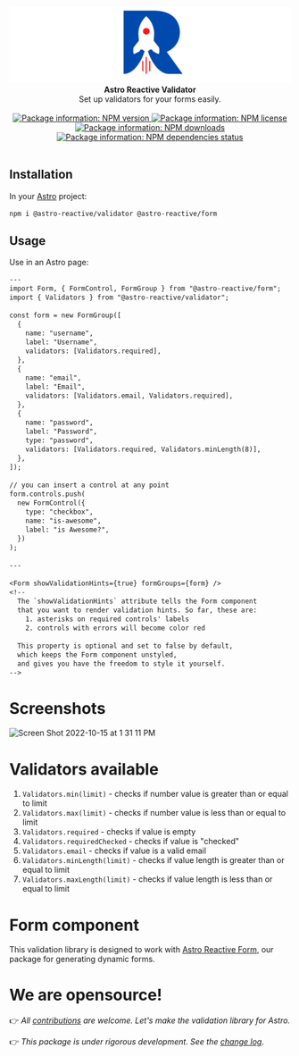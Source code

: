 <p align="center">
  <img src="https://raw.githubusercontent.com/astro-reactive/astro-reactive/main/.github/assets/logo/min-banner.png" alt="Astro Reactive Library Logo">
  <br />
  <strong>Astro Reactive Validator</strong>
  <br />
  Set up validators for your forms easily.
  <br />
  <br />
  <a href="https://www.npmjs.com/package/@astro-reactive/validator">
    <img src="https://img.shields.io/npm/v/@astro-reactive/validator" alt="Package information: NPM version" />
  </a>
  <a href="https://www.npmjs.com/package/@astro-reactive/validator">
    <img src="https://img.shields.io/npm/l/@astro-reactive/validator" alt="Package information: NPM license" />
  </a>
  <a href="https://www.npmjs.com/package/@astro-reactive/validator">
    <img src="https://img.shields.io/npm/dt/@astro-reactive/validator" alt="Package information: NPM downloads" />
  </a>
  <a href="https://www.npmjs.com/package/@astro-reactive/validator">
    <img src="https://img.shields.io/librariesio/release/npm/@astro-reactive/validator" alt="Package information: NPM dependencies status" />
  </a>
  <br />
  <br />
</p>

## Installation
In your [Astro](https://astro.build) project:

```
npm i @astro-reactive/validator @astro-reactive/form
```

## Usage
Use in an Astro page:

```astro
---
import Form, { FormControl, FormGroup } from "@astro-reactive/form";
import { Validators } from "@astro-reactive/validator";

const form = new FormGroup([
  {
    name: "username",
    label: "Username",
    validators: [Validators.required],
  },
  {
    name: "email",
    label: "Email",
    validators: [Validators.email, Validators.required],
  },
  {
    name: "password",
    label: "Password",
    type: "password",
    validators: [Validators.required, Validators.minLength(8)],
  },
]);

// you can insert a control at any point
form.controls.push(
  new FormControl({
    type: "checkbox",
    name: "is-awesome",
    label: "is Awesome?",
  })
);

---

<Form showValidationHints={true} formGroups={form} />
<!-- 
  The `showValidationHints` attribute tells the Form component
  that you want to render validation hints. So far, these are:
    1. asterisks on required controls' labels
    2. controls with errors will become color red

  This property is optional and set to false by default,
  which keeps the Form component unstyled,
  and gives you have the freedom to style it yourself.
-->
```

# Screenshots

![Screen Shot 2022-10-15 at 1 31 11 PM](https://user-images.githubusercontent.com/4262489/195984173-c19e8cf0-bc55-41d5-8267-e3de44c6bf64.png)

# Validators available
1. `Validators.min(limit)` - checks if number value is greater than or equal to limit
1. `Validators.max(limit)` - checks if number value is less than or equal to limit
1. `Validators.required` - checks if value is empty
1. `Validators.requiredChecked` - checks if value is "checked"
1. `Validators.email` - checks if value is a valid email
1. `Validators.minLength(limit)` - checks if value length is greater than or equal to limit
1. `Validators.maxLength(limit)` - checks if value length is less than or equal to limit

# Form component

This validation library is designed to work with [Astro Reactive Form](https://www.npmjs.com/package/@astro-reactive/form), our package for generating dynamic forms.

# We are opensource!

👉 _All [contributions](https://github.com/astro-reactive/astro-reactive/blob/main/CONTRIBUTING.md) are welcome. Let's make the validation library for Astro._

👉 _This package is under rigorous development. See the [change log](https://github.com/astro-reactive/astro-reactive/blob/main/packages/validator/RELEASE.md)_.

